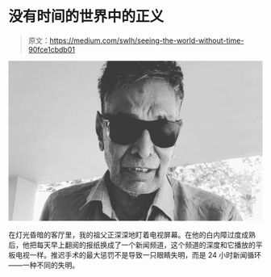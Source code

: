 # 没有时间的世界中的正义

> 原文：<https://medium.com/swlh/seeing-the-world-without-time-90fce1cbdb01>

![](img/a9020b4d200586372be536886f2150bc.png)

在灯光昏暗的客厅里，我的祖父正深深地盯着电视屏幕。在他的白内障过度成熟后，他把每天早上翻阅的报纸换成了一个新闻频道，这个频道的深度和它播放的平板电视一样。推迟手术的最大惩罚不是导致一只眼睛失明，而是 24 小时新闻循环——一种不同的失明。